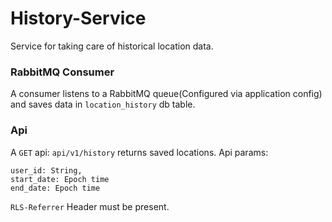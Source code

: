 # History-Service
Service for taking care of historical location data.


### RabbitMQ Consumer

A consumer listens to a RabbitMQ queue(Configured via application config) and saves data in `location_history`
db table.

### Api

A `GET` api: `api/v1/history` returns saved locations. Api params:

    user_id: String,
    start_date: Epoch time
    end_date: Epoch time
 
`RLS-Referrer` Header must be present.